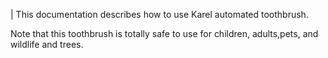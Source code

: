 |
This documentation describes how to use Karel automated toothbrush.

Note that this toothbrush is totally safe to use for children, adults,pets, and wildlife and trees.
